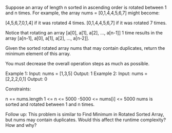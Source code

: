 Suppose an array of length n sorted in ascending order is rotated between 1
and n times. For example, the array nums = [0,1,4,4,5,6,7] might
become:


[4,5,6,7,0,1,4] if it was rotated 4 times.
[0,1,4,4,5,6,7] if it was rotated 7 times.


Notice that rotating an array [a[0], a[1], a[2], ..., a[n-1]] 1 time results
in the array [a[n-1], a[0], a[1], a[2], ..., a[n-2]].

Given the sorted rotated array nums that may contain duplicates, return the
minimum element of this array.

You must decrease the overall operation steps as much as possible.


Example 1:
Input: nums = [1,3,5]
Output: 1
Example 2:
Input: nums = [2,2,2,0,1]
Output: 0


Constraints:


n == nums.length
1 <= n <= 5000
-5000 <= nums[i] <= 5000
nums is sorted and rotated between 1 and n times.



Follow up: This problem is similar to Find Minimum in Rotated Sorted Array,
but nums may contain duplicates. Would this affect the runtime complexity?
How and why?





